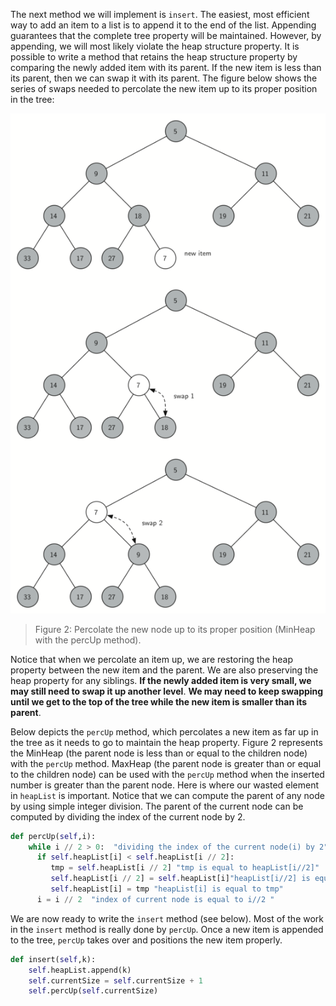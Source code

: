 <!--title={Binary Heap: Insert() and percUp()}-->

<!--badges={Algorithms:15,Python:5}-->

<!--concepts={Binary Search Tree Heap}-->

The next method we will implement is `insert`. The easiest, most efficient way to add an item to a list is to append it to the end of the list. Appending guarantees that the complete tree property will be maintained. However, by appending, we will most likely violate the heap structure property. It is possible to write a method that retains the heap structure property by comparing the newly added item with its parent. If the new item is less than its parent, then we can swap it with its parent. The figure below shows the series of swaps needed to percolate the new item up to its proper position in the tree:

<img src="images/percUp.png">

> Figure 2: Percolate the new node up to its proper position (MinHeap with the percUp method).



Notice that when we percolate an item up, we are restoring the heap property between the new item and the parent. We are also preserving the heap property for any siblings. **If the newly added item is very small, we may still need to swap it up another level**. **We may need to keep swapping until we get to the top of the tree while the new item is smaller than its parent**. 

Below depicts the `percUp` method, which percolates a new item as far up in the tree as it needs to go to maintain the heap property. Figure 2 represents the MinHeap (the parent node is less than or equal to the children node) with the `percUp` method. MaxHeap (the parent node is greater than or equal to the children node) can be used with the `percUp` method when the inserted number is greater than the parent node.  Here is where our wasted element in `heapList` is important. Notice that we can compute the parent of any node by using simple integer division. The parent of the current node can be computed by dividing the index of the current node by 2.

```python
def percUp(self,i):
    while i // 2 > 0:  "dividing the index of the current node(i) by 2"
      if self.heapList[i] < self.heapList[i // 2]:                                                                                   "if heapList[i] is less than heaplist[i//2] "
         tmp = self.heapList[i // 2] "tmp is equal to heapList[i//2]"
         self.heapList[i // 2] = self.heapList[i]"heapList[i//2] is equal to heapList[i]"
         self.heapList[i] = tmp "heapList[i] is equal to tmp"
      i = i // 2  "index of current node is equal to i//2 "
```



We are now ready to write the `insert` method (see below). Most of the work in the `insert` method is really done by `percUp`. Once a new item is appended to the tree, `percUp` takes over and positions the new item properly.

```python
def insert(self,k):
    self.heapList.append(k)
    self.currentSize = self.currentSize + 1
    self.percUp(self.currentSize)
```
